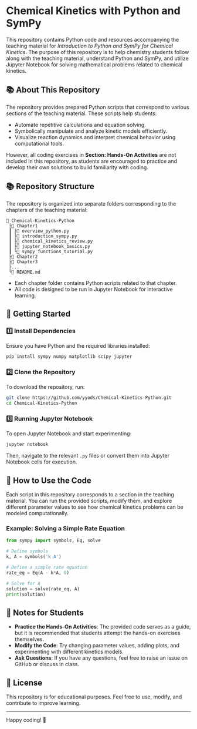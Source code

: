 # Chemical Kinetics with Python and SymPy

This repository contains Python code and resources accompanying the teaching material for _Introduction to Python and SymPy for Chemical Kinetics_. The purpose of this repository is to help chemistry students follow along with the teaching material, understand Python and SymPy, and utilize Jupyter Notebook for solving mathematical problems related to chemical kinetics.

## 📚 About This Repository

The repository provides prepared Python scripts that correspond to various sections of the teaching material. These scripts help students:

- Automate repetitive calculations and equation solving.
- Symbolically manipulate and analyze kinetic models efficiently.
- Visualize reaction dynamics and interpret chemical behavior using computational tools.

However, all coding exercises in **Section: Hands-On Activities** are not included in this repository, as students are encouraged to practice and develop their own solutions to build familiarity with coding.

## 📚 Repository Structure

The repository is organized into separate folders corresponding to the chapters of the teaching material:

```
📆 Chemical-Kinetics-Python
 ├📂 Chapter1
 ┃ ├📝 overview_python.py
 ┃ ├📝 introduction_sympy.py
 ┃ ├📝 chemical_kinetics_review.py
 ┃ ├📝 jupyter_notebook_basics.py
 ┃ └📝 sympy_functions_tutorial.py
 ├📂 Chapter2
 ├📂 Chapter3
 ├...
 └📝 README.md
```

- Each chapter folder contains Python scripts related to that chapter.
- All code is designed to be run in Jupyter Notebook for interactive learning.

## 🚀 Getting Started

### 1️⃣ Install Dependencies

Ensure you have Python and the required libraries installed:

```bash
pip install sympy numpy matplotlib scipy jupyter
```

### 2️⃣ Clone the Repository

To download the repository, run:

```bash
git clone https://github.com/yyods/Chemical-Kinetics-Python.git
cd Chemical-Kinetics-Python
```

### 3️⃣ Running Jupyter Notebook

To open Jupyter Notebook and start experimenting:

```bash
jupyter notebook
```

Then, navigate to the relevant `.py` files or convert them into Jupyter Notebook cells for execution.

## 📌 How to Use the Code

Each script in this repository corresponds to a section in the teaching material. You can run the provided scripts, modify them, and explore different parameter values to see how chemical kinetics problems can be modeled computationally.

### Example: Solving a Simple Rate Equation

```python
from sympy import symbols, Eq, solve

# Define symbols
k, A = symbols('k A')

# Define a simple rate equation
rate_eq = Eq(A - k*A, 0)

# Solve for A
solution = solve(rate_eq, A)
print(solution)
```

## 📝 Notes for Students

- **Practice the Hands-On Activities**: The provided code serves as a guide, but it is recommended that students attempt the hands-on exercises themselves.
- **Modify the Code**: Try changing parameter values, adding plots, and experimenting with different kinetics models.
- **Ask Questions**: If you have any questions, feel free to raise an issue on GitHub or discuss in class.

## 🐝 License

This repository is for educational purposes. Feel free to use, modify, and contribute to improve learning.

---

Happy coding! 🚀
